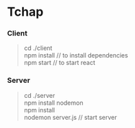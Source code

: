 # Tchap

### Client 
> cd ./client \
> npm install // to install dependencies  
> npm start // to start react  

### Server

> cd ./server   
> npm install nodemon  
> npm install  
> nodemon server.js // start server  

